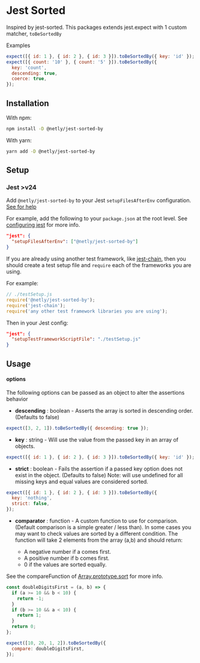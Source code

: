 # Jest Sorted

Inspired by jest-sorted. This packages extends jest.expect with 1 custom matcher, `toBeSortedBy`

Examples

```js
expect([{ id: 1 }, { id: 2 }, { id: 3 }]).toBeSortedBy({ key: 'id' });
expect([{ count: '10' }, { count: '5' }]).toBeSortedBy({
  key: 'count',
  descending: true,
  coerce: true,
});
```

## Installation

With npm:

```sh
npm install -D @netly/jest-sorted-by  
```

With yarn:

```sh
yarn add -D @netly/jest-sorted-by  
```

## Setup

### Jest >v24

Add `@netly/jest-sorted-by` to your Jest `setupFilesAfterEnv` configuration. [See for help](https://jestjs.io/docs/en/configuration.html#setupfilesafterenv-array)

For example, add the following to your `package.json` at the root level. See [configuring jest](https://jestjs.io/docs/en/configuration) for more info.

```json
"jest": {
  "setupFilesAfterEnv": ["@netly/jest-sorted-by"]
}
```


If you are already using another test framework, like [jest-chain](https://github.com/mattphillips/jest-chain), then you should create a test setup file and `require` each of the frameworks you are using.

For example:

```js
// ./testSetup.js
require('@netly/jest-sorted-by');
require('jest-chain');
require('any other test framework libraries you are using');
```

Then in your Jest config:

```json
"jest": {
  "setupTestFrameworkScriptFile": "./testSetup.js"
}
```


## Usage

#### options

The following options can be passed as an object to alter the assertions behavior

- **descending** : boolean - Asserts the array is sorted in descending order. (Defaults to false)

```js
expect([3, 2, 1]).toBeSortedBy({ descending: true });
```

- **key** : string - Will use the value from the passed key in an array of objects.

```js
expect([{ id: 1 }, { id: 2 }, { id: 3 }]).toBeSortedBy({ key: 'id' });
```

- **strict** : boolean - Fails the assertion if a passed key option does not exist in the object. (Defaults to false) Note: will use undefined for all missing keys and equal values are considered sorted.

```js
expect([{ id: 1 }, { id: 2 }, { id: 3 }]).toBeSortedBy({
  key: 'nothing',
  strict: false,
});
```

- **comparator** : function - A custom function to use for comparison. (Default comparison is a simple greater / less than). In some cases you may want to check values are sorted by a different condition. The function will take 2 elements from the array (a,b) and should return:

  - A negative number if a comes first.
  - A positive number if b comes first.
  - 0 if the values are sorted equally.

See the compareFunction of [Array.prototype.sort](https://developer.mozilla.org/en-US/docs/Web/JavaScript/Reference/Global_Objects/Array/sort) for more info.

```js
const doubleDigitsFirst = (a, b) => {
  if (a >= 10 && b < 10) {
    return -1;
  }
  if (b >= 10 && a < 10) {
    return 1;
  }
  return 0;
};

expect([10, 20, 1, 2]).toBeSortedBy({
  compare: doubleDigitsFirst,
});
```
